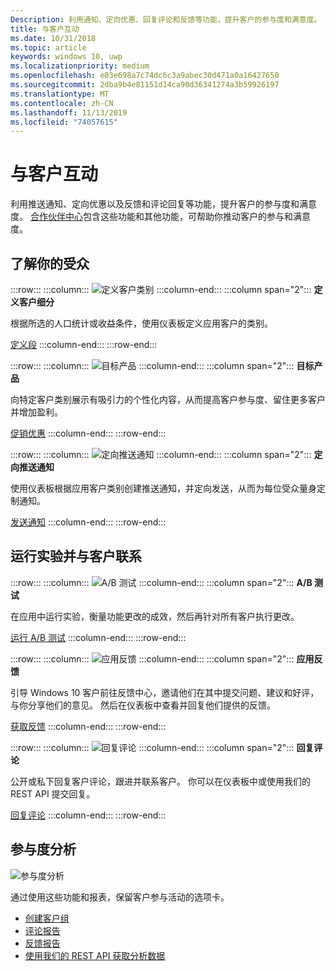 ```yaml
---
Description: 利用通知、定向优惠、回复评论和反馈等功能，提升客户的参与度和满意度。
title: 与客户互动
ms.date: 10/31/2018
ms.topic: article
keywords: windows 10, uwp
ms.localizationpriority: medium
ms.openlocfilehash: e03e698a7c74dc6c3a9abec30d471a0a16427650
ms.sourcegitcommit: 2dba9b4e81151d14ca90d36341274a3b59926197
ms.translationtype: MT
ms.contentlocale: zh-CN
ms.lasthandoff: 11/13/2019
ms.locfileid: "74057615"
---
```

# <a name="engage-with-your-customers"></a>与客户互动

利用推送通知、定向优惠以及反馈和评论回复等功能，提升客户的参与度和满意度。 [合作伙伴中心](https://partner.microsoft.com/dashboard)包含这些功能和其他功能，可帮助你推动客户的参与和满意度。

## <a name="understand-your-audience"></a>了解你的受众

:::row:::
    :::column:::
        ![定义客户类别](images/engage-pie-chart.png)
    :::column-end:::
    :::column span="2":::
**定义客户细分**

根据所选的人口统计或收益条件，使用仪表板定义应用客户的类别。 

[定义段](create-customer-segments.md)
    :::column-end:::
:::row-end:::

:::row:::
    :::column:::
        ![目标产品](images/engage-phone-truck.png)
    :::column-end:::
    :::column span="2":::
**目标产品**

向特定客户类别展示有吸引力的个性化内容，从而提高客户参与度、留住更多客户并增加盈利。

[促销优惠](use-targeted-offers-to-maximize-engagement-and-conversions.md)
    :::column-end:::
:::row-end:::

:::row:::
    :::column:::
        ![定向推送通知](images/engage-push-notifications.png)
    :::column-end:::
    :::column span="2":::
**定向推送通知**

使用仪表板根据应用客户类别创建推送通知，并定向发送，从而为每位受众量身定制通知。

[发送通知](send-push-notifications-to-your-apps-customers.md)
    :::column-end:::
:::row-end:::

## <a name="run-experiments-and-connect-with-customers"></a>运行实验并与客户联系

:::row:::
    :::column:::
        ![A/B 测试](images/engage-start-menu.png)
    :::column-end:::
    :::column span="2":::
**A/B 测试**

在应用中运行实验，衡量功能更改的成效，然后再针对所有客户执行更改。

[运行 A/B 测试](../monetize/run-app-experiments-with-a-b-testing.md)
    :::column-end:::
:::row-end:::

:::row:::
    :::column:::
        ![应用反馈](images/engage-feedback.png)
    :::column-end:::
    :::column span="2":::
**应用反馈**

引导 Windows 10 客户前往反馈中心，邀请他们在其中提交问题、建议和好评，与你分享他们的意见。 然后在仪表板中查看并回复他们提供的反馈。

[获取反馈](respond-to-customer-feedback.md)
    :::column-end:::
:::row-end:::

:::row:::
    :::column:::
        ![回复评论](images/ads-community-campaign.png)
    :::column-end:::
    :::column span="2":::
**回复评论**

公开或私下回复客户评论，跟进并联系客户。 你可以在仪表板中或使用我们的 REST API 提交回复。

[回复评论](respond-to-customer-reviews.md)
    :::column-end:::
:::row-end:::

## <a name="engagement-analytics"></a>参与度分析

![参与度分析](images/engage-analytics.png)

通过使用这些功能和报表，保留客户参与活动的选项卡。

- [创建客户组](create-customer-groups.md)
- [评论报告](reviews-report.md)
- [反馈报告](feedback-report.md)
- [使用我们的 REST API 获取分析数据](../monetize/access-analytics-data-using-windows-store-services.md)